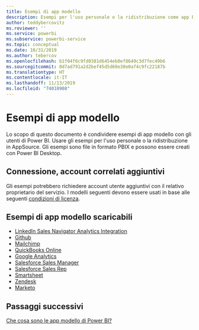 ```yaml
---
title: Esempi di app modello
description: Esempi per l'uso personale o la ridistribuzione come app Power BI di AppSource
author: teddybercovitz
ms.reviewer: ''
ms.service: powerbi
ms.subservice: powerbi-service
ms.topic: conceptual
ms.date: 10/31/2019
ms.author: tebercov
ms.openlocfilehash: b1f04f6c9fd0381d6454eb0ef8649c3d7fec49b6
ms.sourcegitcommit: 0d7ad791a2d2bef45d5d60e38e0af4c9fc22187b
ms.translationtype: HT
ms.contentlocale: it-IT
ms.lasthandoff: 11/13/2019
ms.locfileid: "74010908"
---
```

# <a name="template-apps-samples"></a>Esempi di app modello

Lo scopo di questo documento è condividere esempi di app modello con gli utenti di Power BI. Usare gli esempi per l'uso personale o la ridistribuzione in AppSource. Gli esempi sono file in formato PBIX e possono essere creati con Power BI Desktop.

## <a name="connection-additional-related-accounts"></a>Connessione, account correlati aggiuntivi

Gli esempi potrebbero richiedere account utente aggiuntivi con il relativo proprietario del servizio.  I modelli seguenti devono essere usati in base alle seguenti [condizioni di licenza](https://templateapps.blob.core.windows.net/sampletemplateapps/Sample-Templates-for-app-on-appsource.pdf).

## <a name="downloadable-template-apps-samples"></a>Esempi di app modello scaricabili

* [LinkedIn Sales Navigator Analytics Integration](https://templateapps.blob.core.windows.net/sampletemplateapps/SalesNavigatorTemplate.pbix)
* [Github](https://templateapps.blob.core.windows.net/sampletemplateapps/GitHub.pbix)
* [Mailchimp](https://templateapps.blob.core.windows.net/sampletemplateapps/MailChimp.pbix)
* [QuickBooks Online](https://templateapps.blob.core.windows.net/sampletemplateapps/QuickBooksOnline.pbix)
* [Google Analytics](https://templateapps.blob.core.windows.net/sampletemplateapps/GoogleAnalytics.pbix)
* [Salesforce Sales Manager](https://templateapps.blob.core.windows.net/sampletemplateapps/SalesforceSalesManager.pbix)
* [Salesforce Sales Rep](https://templateapps.blob.core.windows.net/sampletemplateapps/SalesforceSalesRep.pbix)
* [Smartsheet](https://templateapps.blob.core.windows.net/sampletemplateapps/Smartsheet.pbix)
* [Zendesk](https://templateapps.blob.core.windows.net/sampletemplateapps/Zendesk.pbix)
* [Marketo](https://templateapps.blob.core.windows.net/sampletemplateapps/Marketo.pbix)

## <a name="next-steps"></a>Passaggi successivi

[Che cosa sono le app modello di Power BI?](service-template-apps-overview.md)
